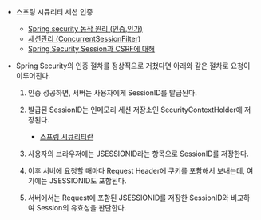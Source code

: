 - 스프링 시큐리티 세션 인증
	- [Spring security 동작 원리 (인증,인가)](https://k3068.tistory.com/88)
	- [세션관리 (ConcurrentSessionFilter)](https://ugo04.tistory.com/167)
	- [Spring Security Session과 CSRF에 대해](https://changrea.io/spring/spring-security-session-csrf/)

- Spring Security의 인증 절차를 정상적으로 거쳤다면 아래와 같은 절차로 요청이 이루어진다.
	1. 인증 성공하면, 서버는 사용자에게 SessionID를 발급된다.
	2. 발급된 SessionID는 인메모리 세션 저장소인 SecurityContextHolder에 저장된다.
		- [스프링 시큐리티란](https://ugo04.tistory.com/155?category=868740)

	3. 사용자의 브라우저에는 JSESSIONID라는 항목으로 SessionID를 저장한다.
	4. 이후 서버에 요청할 때마다 Request Header에 쿠키를 포함해서 보내는데, 여기에는 JSESSIONID도 포함된다.
	5. 서버에서는 Request에 포함된 JSESSIONID를 저장한 SessionID와 비교하여 Session의 유효성을 판단한다.


